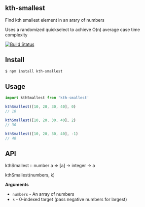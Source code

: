 ## kth-smallest
Find kth smallest element in an arary of numbers

Uses a randomized quickselect to achieve O(n) average case time complexity

[![Build Status](https://travis-ci.org/gm758/kth-largest.svg?branch=master)](https://travis-ci.org/gm758/kth-largest)

## Install
```bash
$ npm install kth-smallest
```

## Usage
```js
import kthSmallest from 'kth-smallest'

kthSmallest([10, 20, 30, 40], 0)
// 10

kthSmallest([10, 20, 30, 40], 2)
// 30

kthSmallest([10, 20, 30, 40], -1)
// 40

```

## API
kthSmallest :: number a => [a] -> integer -> a

kthSmallest(numbers, k)

__Arguments__
* `numbers` - An array of numbers
* `k` - 0-indexed target (pass negative numbers for largest)


